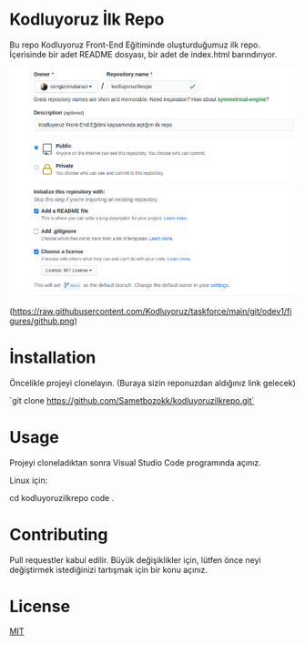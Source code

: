 
#  Kodluyoruz İlk Repo

Bu repo Kodluyoruz Front-End Eğitiminde oluşturduğumuz ilk repo. İçerisinde bir adet README dosyası, bir adet de index.html barındırıyor.

![repo](https://raw.githubusercontent.com/Kodluyoruz/taskforce/main/git/odev1/figures/github.png)

(https://raw.githubusercontent.com/Kodluyoruz/taskforce/main/git/odev1/figures/github.png)

# İnstallation

Öncelikle projeyi clonelayın. (Buraya sizin reponuzdan aldığınız link gelecek)

´git clone https://github.com/Sametbozokk/kodluyoruzilkrepo.git´

# Usage

Projeyi cloneladıktan sonra Visual Studio Code programında açınız.

Linux için:

cd kodluyoruzilkrepo
code .

# Contributing

Pull requestler kabul edilir. Büyük değişiklikler için, lütfen önce neyi değiştirmek istediğinizi tartışmak için bir konu açınız.

# License

[MIT](https://choosealicense.com/licenses/mit/)

